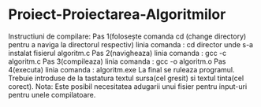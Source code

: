# Proiect-Proiectarea-Algoritmilor

Instructiuni de compilare:
Pas 1(folosește comanda cd (change directory) pentru a naviga la directorul respectiv)
linia comanda : cd director unde s-a instalat fisierul algoritm.c
Pas 2(navigheaza)
linia comanda : gcc -c algoritm.c
Pas 3(compileaza)
linia comanda : gcc -o algoritm.o
Pas 4(executa)
linia comanda : algoritm.exe
La final se ruleaza programul. Trebuie introduse de la tastatura textul sursa(cel gresit) si textul tinta(cel corect).
Nota: Este posibil necesitatea adugarii unui fisier pentru input-uri pentru unele compilatoare.
